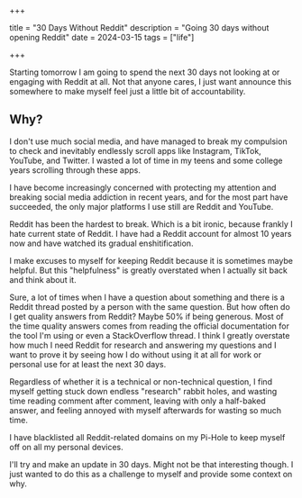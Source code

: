 +++

title = "30 Days Without Reddit"
description = "Going 30 days without opening Reddit"
date = 2024-03-15
tags = ["life"]

+++

Starting tomorrow I am going to spend the next 30 days not looking at or engaging with Reddit at all. Not that anyone cares, I just want announce this somewhere to make myself feel just a little bit of accountability.

## Why?

I don't use much social media, and have managed to break my compulsion to check and inevitably endlessly scroll apps like Instagram, TikTok, YouTube, and Twitter. I wasted a lot of time in my teens and some college years scrolling through these apps.

I have become increasingly concerned with protecting my attention and breaking social media addiction in recent years, and for the most part have succeeded, the only major platforms I use still are Reddit and YouTube.

Reddit has been the hardest to break. Which is a bit ironic, because frankly I hate current state of Reddit. I have had a Reddit account for almost 10 years now and have watched its gradual enshitification.

I make excuses to myself for keeping Reddit because it is sometimes maybe helpful. But this "helpfulness" is greatly overstated when I actually sit back and think about it.

Sure, a lot of times when I have a question about something and there is a Reddit thread posted by a person with the same question. But how often do I get quality answers from Reddit? Maybe 50% if being generous. Most of the time quality answers comes from reading the official documentation for the tool I'm using or even a StackOverflow thread. I think I greatly overstate how much I need Reddit for research and answering my questions and I want to prove it by seeing how I do without using it at all for work or personal use for at least the next 30 days.

Regardless of whether it is a technical or non-technical question, I find myself getting stuck down endless "research" rabbit holes, and wasting time reading comment after comment, leaving with only a half-baked answer, and feeling annoyed with myself afterwards for wasting so much time.

I have blacklisted all Reddit-related domains on my Pi-Hole to keep myself off on all my personal devices.

I'll try and make an update in 30 days. Might not be that interesting though. I just wanted to do this as a challenge to myself and provide some context on why.
